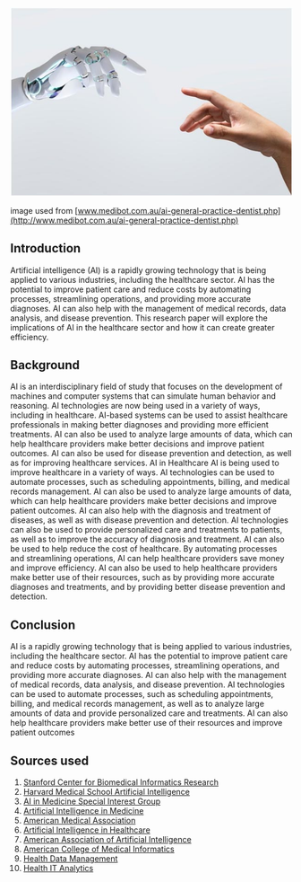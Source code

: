 ![](main_img.jpg)

 image used from [www.medibot.com.au/ai-general-practice-dentist.php](http://www.medibot.com.au/ai-general-practice-dentist.php)  
 
## Introduction

 Artificial intelligence (AI) is a rapidly growing technology that is being applied to various industries, 
   including the healthcare sector. AI has the potential to improve patient care and reduce costs by automating processes, 
   streamlining operations, and providing more accurate diagnoses. AI can also help with the management of medical records, 
   data analysis, and disease prevention. This research paper will explore the implications of AI in the healthcare sector 
   and how it can create greater efficiency.
   
## Background

AI is an interdisciplinary field of study that focuses on the development of machines and computer systems that can 
  simulate human behavior and reasoning. AI technologies are now being used in a variety of ways, including in healthcare. 
  AI-based systems can be used to assist healthcare professionals in making better diagnoses and providing more efficient treatments. 
  AI can also be used to analyze large amounts of data, which can help healthcare providers make better decisions and improve patient outcomes. 
  AI can also be used for disease prevention and detection, as well as for improving healthcare services. AI in Healthcare AI 
  is being used to improve healthcare in a variety of ways. AI technologies can be used to automate processes, 
  such as scheduling appointments, billing, and medical records management. AI can also be used to analyze large amounts of data, 
  which can help healthcare providers make better decisions and improve patient outcomes. AI can also help with the diagnosis 
  and treatment of diseases, as well as with disease prevention and detection. AI technologies can also be used to provide personalized 
  care and treatments to patients, as well as to improve the accuracy of diagnosis and treatment. AI can also be used to help reduce 
  the cost of healthcare. By automating processes and streamlining operations, AI can help healthcare providers save money and improve efficiency. 
  AI can also be used to help healthcare providers make better use of their resources, such as by providing more accurate diagnoses and treatments, 
  and by providing better disease prevention and detection. 
  
## Conclusion 
  
  AI is a rapidly growing technology that is being applied to various industries, including the healthcare sector. AI has the potential to improve 
    patient care and reduce costs by automating processes, streamlining operations, and providing more accurate diagnoses. 
    AI can also help with the management of medical records, data analysis, and disease prevention. AI technologies can be used to automate processes, 
    such as scheduling appointments, billing, and medical records management, as well as to analyze large amounts of data and provide personalized 
    care and treatments. 
    AI can also help healthcare providers make better use of their resources and improve patient outcomes
    
    
    
    
## Sources used 
 1. [Stanford Center for Biomedical Informatics Research](https://med.stanford.edu/cbmi.html) 
 2. [Harvard Medical School Artificial Intelligence](https://www.hms.harvard.edu/artificial-intelligence) 
 3. [AI in Medicine Special Interest Group](https://aimsig.org/) 
 4. [Artificial Intelligence in Medicine](https://www.annualreviews.org/journal/aim) 
 5. [American Medical Association](https://www.ama-assn.org/delivering-care/artificial-intelligence-medicine) 
 6. [Artificial Intelligence in Healthcare](https://www.cmu.edu/healthcare/research/ai-healthcare/) 
 7. [American Association of Artificial Intelligence](https://www.aaai.org/AITopics/aitopics-medicine.php) 
 8. [American College of Medical Informatics](https://www.acmi.net/acm/) 
 9. [Health Data Management](https://www.healthdatamanagement.com/topics/artificial-intelligence) 
 10. [Health IT Analytics](https://healthitanalytics.com/topics/artificial-intelligence)

 
    
 
